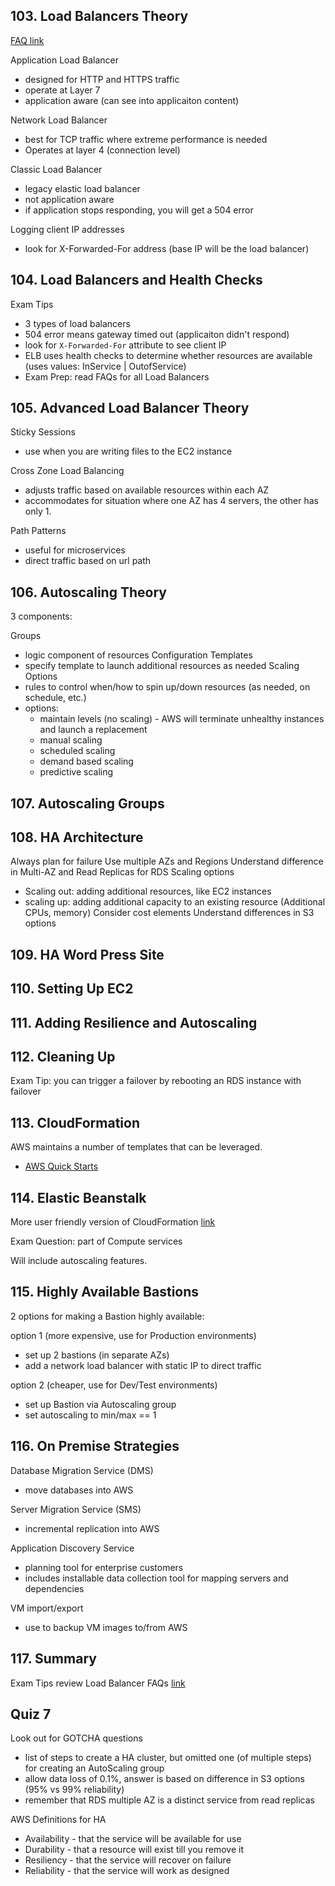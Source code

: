 ## 103. Load Balancers Theory
[FAQ link](https://aws.amazon.com/elasticloadbalancing/faqs/)

Application Load Balancer
- designed for HTTP and HTTPS traffic
- operate at Layer 7
- application aware (can see into applicaiton content)

Network Load Balancer
- best for TCP traffic where extreme performance is needed
- Operates at layer 4 (connection level)

Classic Load Balancer
- legacy elastic load balancer
- not application aware
- if application stops responding, you will get a 504 error

Logging client IP addresses
- look for X-Forwarded-For address (base IP will be the load balancer)

## 104. Load Balancers and Health Checks
Exam Tips
- 3 types of load balancers
- 504 error means gateway timed out (applicaiton didn't respond)
- look for `X-Forwarded-For` attribute to see client IP
- ELB uses health checks to determine whether resources are available (uses values: InService | OutofService)
- Exam Prep: read FAQs for all Load Balancers

## 105. Advanced Load Balancer Theory
Sticky Sessions
- use when you are writing files to the EC2 instance

Cross Zone Load Balancing
- adjusts traffic based on available resources within each AZ
- accommodates for situation where one AZ has 4 servers, the other has only 1.

Path Patterns
- useful for microservices
- direct traffic based on url path

## 106. Autoscaling Theory
3 components:

Groups
- logic component of resources
Configuration Templates
- specify template to launch additional resources as needed
Scaling Options
- rules to control when/how to spin up/down resources  (as needed, on schedule, etc.)
- options:
  - maintain levels (no scaling) - AWS will terminate unhealthy instances and launch a replacement
  - manual scaling
  - scheduled scaling
  - demand based scaling
  - predictive scaling

## 107. Autoscaling Groups

## 108. HA Architecture
Always plan for failure
Use multiple AZs and Regions
Understand difference in Multi-AZ and Read Replicas for RDS
Scaling options
- Scaling out: adding additional resources, like EC2 instances
- scaling up: adding additional capacity to an existing resource (Additional CPUs, memory)
Consider cost elements
Understand differences in S3 options

## 109. HA Word Press Site
## 110. Setting Up EC2
## 111. Adding Resilience and Autoscaling
## 112. Cleaning Up
Exam Tip:
you can trigger a failover by rebooting an RDS instance with failover

## 113. CloudFormation
AWS maintains a number of templates that can be leveraged.
- [AWS Quick Starts](https://aws.amazon.com/quickstart/?quickstart-all.sort-by=item.additionalFields.sortDate&quickstart-all.sort-order=desc)

## 114. Elastic Beanstalk
More user friendly version of CloudFormation [link](https://aws.amazon.com/elasticbeanstalk/getting-started/)

Exam Question: part of Compute services

Will include autoscaling features.

## 115. Highly Available Bastions
2 options for making a Bastion highly available:

option 1 (more expensive, use for Production environments)
- set up 2 bastions (in separate AZs)
- add a network load balancer with static IP to direct traffic

option 2 (cheaper, use for Dev/Test environments)
- set up Bastion via Autoscaling group
- set autoscaling to min/max == 1

## 116. On Premise Strategies
Database Migration Service (DMS)
- move databases into AWS

Server Migration Service (SMS)
- incremental replication into AWS

Application Discovery Service
- planning tool for enterprise customers
- includes installable data collection tool for mapping servers and dependencies

VM import/export
- use to backup VM images to/from AWS

## 117. Summary
Exam Tips
review Load Balancer FAQs [link](https://aws.amazon.com/elasticloadbalancing/faqs/)


## Quiz 7

Look out for GOTCHA questions
- list of steps to create a HA cluster, but omitted one (of multiple steps) for creating an AutoScaling group
- allow data loss of 0.1%, answer is based on difference in S3 options (95% vs 99% reliability)
- remember that RDS multiple AZ is a distinct service from read replicas

AWS Definitions for HA
- Availability - that the service will be available for use
- Durability - that a resource will exist till you remove it
- Resiliency - that the service will recover on failure
- Reliability - that the service will work as designed
